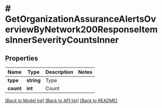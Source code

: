 # # GetOrganizationAssuranceAlertsOverviewByNetwork200ResponseItemsInnerSeverityCountsInner

## Properties

Name | Type | Description | Notes
------------ | ------------- | ------------- | -------------
**type** | **string** | Type |
**count** | **int** | Count |

[[Back to Model list]](../../README.md#models) [[Back to API list]](../../README.md#endpoints) [[Back to README]](../../README.md)
